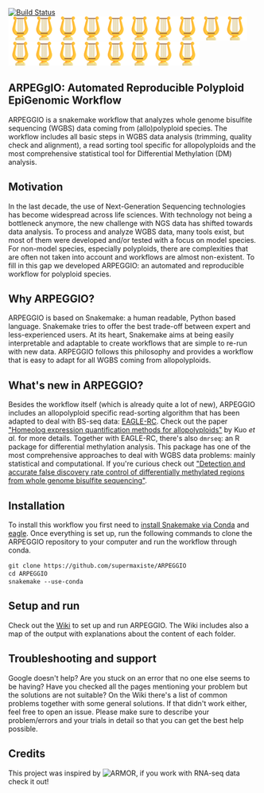 [![Build Status](https://travis-ci.com/supermaxiste/ARPEGGIO.svg?token=auqzHDuyLxkuTyyxwdvA&branch=master)](https://travis-ci.com/supermaxiste/ARPEGGIO) \
<img src="images/harp.png" height="48"><img src="images/harp.png" height="48"><img src="images/harp.png" height="48"><img src="images/harp.png" height="48"><img src="images/harp.png" height="48"><img src="images/harp.png" height="48"><img src="images/harp.png" height="48"><img src="images/harp.png" height="48"><img src="images/harp.png" height="48"><img src="images/harp.png" height="48"><img src="images/harp.png" height="48"><img src="images/harp.png" height="48"><img src="images/harp.png" height="48"><img src="images/harp.png" height="48"><img src="images/harp.png" height="48"><img src="images/harp.png" height="48"><img src="images/harp.png" height="48"><img src="images/harp.png" height="48">

## ARPEGgIO: Automated Reproducible Polyploid EpiGenomic Workflow


ARPEGGIO is a snakemake workflow that analyzes whole genome bisulfite sequencing (WGBS) data coming from (allo)polyploid species. The workflow includes all basic steps in WGBS data analysis (trimming, quality check and alignment), a read sorting tool specific for allopolyploids and the most comprehensive statistical tool for Differential Methylation (DM) analysis.

## Motivation

In the last decade, the use of Next-Generation Sequencing technologies has become widespread across life sciences. With technology not being a bottleneck anymore, the new challenge with NGS data has shifted towards data analysis.
To process and analyze WGBS data, many tools exist, but most of them were developed and/or tested with a focus on model species. For non-model species, especially polyploids, there are complexities that are often not taken into account and workflows are almost non-existent.
To fill in this gap we developed ARPEGGIO: an automated and reproducible workflow for polyploid species.

## Why ARPEGGIO?

ARPEGGIO is based on Snakemake: a human readable, Python based language. Snakemake tries to offer the best trade-off between expert and less-experienced users. At its heart, Snakemake aims at being easily interpretable and adaptable to create workflows that are simple to re-run with new data. ARPEGGIO follows this philosophy and provides a workflow that is easy to adapt for all WGBS coming from allopolyploids.

## What's new in ARPEGGIO?

Besides the workflow itself (which is already quite a lot of new), ARPEGGIO includes an allopolyploid specific read-sorting algorithm that has been adapted to deal with BS-seq data: [EAGLE-RC](https://github.com/tony-kuo/eagle). Check out the paper ["Homeolog expression quantification methods for allopolyploids"](https://doi.org/10.1093/bib/bby121) by Kuo _et al._ for more details. Together with EAGLE-RC, there's also `dmrseq`: an R package for differential methylation analysis. This package has one of the most comprehensive approaches to deal with WGBS data problems: mainly statistical and computational. If you're curious check out ["Detection and accurate false discovery rate control of differentially methylated regions from whole genome bisulfite sequencing"](https://doi.org/10.1093/biostatistics/kxy007).

## Installation

To install this workflow you first need to [install Snakemake via Conda](https://snakemake.readthedocs.io/en/stable/getting_started/installation.html) and [eagle](https://github.com/tony-kuo/eagle). Once everything is set up, run the following commands to clone the ARPEGGIO repository to your computer and run the workflow through conda.

```
git clone https://github.com/supermaxiste/ARPEGGIO
cd ARPEGGIO
snakemake --use-conda
```
## Setup and run

Check out the [Wiki](https://github.com/supermaxiste/ARPEGGIO/wiki) to set up and run ARPEGGIO. The Wiki includes also a map of the output with explanations about the content of each folder.

## Troubleshooting and support

Google doesn't help? Are you stuck on an error that no one else seems to be having? Have you checked all the pages mentioning your problem but the solutions are not suitable? On the Wiki there's a list of common problems together with some general solutions. If that didn't work either, feel free to open an issue. Please make sure to describe your problem/errors and your trials in detail so that you can get the best help possible.

## Credits

This project was inspired by ![ARMOR](https://github.com/csoneson/ARMOR), if you work with RNA-seq data check it out!
